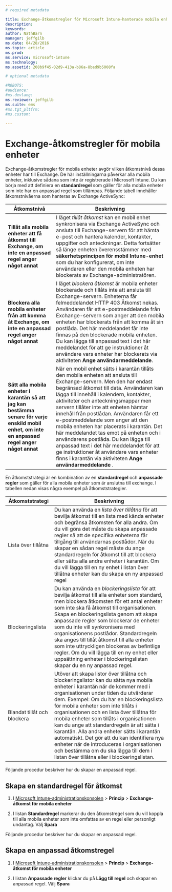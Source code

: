 ```yaml
---
# required metadata

title: Exchange-åtkomstregler för Microsoft Intune-hanterade mobila enheter | Microsoft Intune
description:
keywords:
author: NathBarn
manager: jeffgilb
ms.date: 04/28/2016
ms.topic: article
ms.prod:
ms.service: microsoft-intune
ms.technology:
ms.assetid: 208b9f45-02d9-413a-b86a-8bad9b5008fa

# optional metadata

#ROBOTS:
#audience:
#ms.devlang:
ms.reviewer: jeffgilb
ms.suite: ems
#ms.tgt_pltfrm:
#ms.custom:

---
```


# Exchange-åtkomstregler för mobila enheter
Exchange-åtkomstregler för mobila enheter avgör vilken åtkomstnivå dessa enheter har till Exchange. De här inställningarna påverkar alla mobila enheter, inklusive sådana som inte är registrerade i Microsoft Intune. Du kan börja med att definiera en **standardregel** som gäller för alla mobila enheter som inte har en anpassad regel som tillämpas. Följande tabell innehåller åtkomstnivåerna som hanteras av Exchange ActiveSync:

|Åtkomstnivå|Beskrivning|
|----------------|---------------|
|**Tillåt alla mobila enheter att få åtkomst till Exchange, om inte en anpassad regel anger något annat**|I läget *tillåt åtkomst* kan en mobil enhet synkronisera via Exchange ActiveSync och ansluta till Exchange-servern för att hämta e-post och hantera kalender, kontakter, uppgifter och anteckningar. Detta fortsätter så länge enheten överensstämmer med **säkerhetsprincipen för mobil Intune-enhet** som du har konfigurerat, om inte användaren eller den mobila enheten har blockerats av Exchange-administratören.|
|**Blockera alla mobila enheter från att komma åt Exchange, om inte en anpassad regel anger något annat**|I läget *blockera åtkomst* är mobila enheter blockerade och tillåts inte att ansluta till Exchange-servern. Enheterna får felmeddelandet HTTP 403 Åtkomst nekas. Användaren får ett e-postmeddelande från Exchange-servern som anger att den mobila enheten har blockerats från att komma åt sin postlåda. Det här meddelandet får inte finnas på den blockerade mobila enheten. Du kan lägga till anpassad text i det här meddelandet för att ge instruktioner åt användare vars enheter har blockerats via aktiviteten **Ange användarmeddelande**.|
|**Sätt alla mobila enheter i karantän så att jag kan bestämma senare för varje enskild mobil enhet, om inte en anpassad regel anger något annat**|När en mobil enhet sätts i karantän tillåts den mobila enheten att ansluta till Exchange-servern. Men den har endast begränsad åtkomst till data. Användaren kan lägga till innehåll i kalendern, kontakter, aktiviteter och anteckningsmappar men servern tillåter inte att enheten hämtar innehåll från postlådan. Användaren får ett e-postmeddelande som anger att den mobila enheten har placerats i karantän. Det här meddelandet tas emot på enheten och i användarens postlåda. Du kan lägga till anpassad text i det här meddelandet för att ge instruktioner åt användare vars enheter finns i karantän via aktiviteten **Ange användarmeddelande** .|

En åtkomststrategi är en kombination av en **standardregel** och **anpassade regler** som gäller för alla mobila enheter som är anslutna till exchange. I tabellen nedan visas några exempel på åtkomststrategier.

|Åtkomststrategi|Beskrivning|
|-------------------|---------------|
|Lista över tillåtna|Du kan använda en *lista över tillåtna* för att bevilja åtkomst till en lista med kända enheter och begränsa åtkomsten för alla andra. Om du vill göra det måste du skapa anpassade regler så att de specifika enheterna får tillgång till användarnas postlådor. När du skapar en sådan regel måste du ange standardregeln för åtkomst till att blockera eller sätta alla andra enheter i karantän. Om du vill lägga till en ny enhet i listan över tillåtna enheter kan du skapa en ny anpassad regel|
|Blockeringslista|Du kan använda en *blockeringslista* för att bevilja åtkomst till alla enheter som standard, men blockera åtkomsten för ett antal enheter som inte ska få åtkomst till organisationen. Skapa en blockeringslista genom att skapa anpassade regler som blockerar de enheter som du inte vill synkronisera med organisationens postlådor. Standardregeln ska anges till tillåt åtkomst till alla enheter som inte uttryckligen blockeras av befintliga regler. Om du vill lägga till en ny enhet eller uppsättning enheter i blockeringslistan skapar du en ny anpassad regel.|
|Blandat tillåt och blockera|Utöver att skapa listor över tillåtna och blockeringslistor kan du sätta nya mobila enheter i karantän när de kommer med i organisationen under tiden du utvärderar dem. Exempel: Om du har en blockeringslista för mobila enheter som inte tillåts i organisationen och en lista över tillåtna för mobila enheter som tillåts i organisationen kan du ange att standardregeln är att sätta i karantän. Alla andra enheter sätts i karantän automatiskt. Det gör att du kan identifiera nya enheter när de introduceras i organisationen och bestämma om du ska lägga till dem i listan över tillåtna eller i blockeringslistan.|
Följande procedur beskriver hur du skapar en anpassad regel.

## Skapa en standardregel för åtkomst

1.  I [Microsoft Intune-administrationskonsolen](http://manage.microsoft.com) &gt; **Princip** &gt; **Exchange-åtkomst för mobila enheter**

2.  I listan **Standardregel** markerar du den åtkomstregel som du vill koppla till alla mobila enheter som inte omfattas av en regel eller personligt undantag. Välj **Spara**

Följande procedur beskriver hur du skapar en anpassad regel.

## Skapa en anpassad åtkomstregel

1. I [Microsoft Intune-administrationskonsolen](http://manage.microsoft.com) &gt; **Princip** &gt; **Exchange-åtkomst för mobila enheter**

2.  I listan **Anpassade regler** klickar du på **Lägg till regel** och skapar en anpassad regel. Välj **Spara**


<!--HONumber=May16_HO2-->



